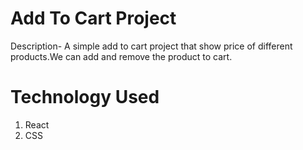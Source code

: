 # Add To Cart Project

Description- A simple add to cart project that show price of different products.We can add and remove the product to cart.

# Technology Used
1. React 
2. CSS

